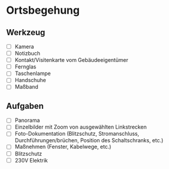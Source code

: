 # Ortsbegehung

## Werkzeug

- [ ] Kamera
- [ ] Notizbuch
- [ ] Kontakt/Visitenkarte vom Gebäudeeigentümer
- [ ] Fernglas
- [ ] Taschenlampe
- [ ] Handschuhe
- [ ] Maßband

## Aufgaben

- [ ] Panorama
- [ ] Einzelbilder mit Zoom von ausgewählten Linkstrecken
- [ ] Foto-Dokumentation (Blitzschutz, Stromanschluss, Durchführungen/brüchen, Position des Schaltschranks, etc.)
- [ ] Maßnehmen (Fenster, Kabelwege, etc.)
- [ ] Blitzschutz
- [ ] 230V Elektrik
